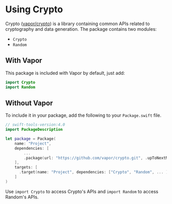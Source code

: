 # Using Crypto

Crypto ([vapor/crypto](https://github.com/vapor/crypto)) is a library containing common APIs related to cryptography and data generation. The package contains two modules:

- `Crypto`
- `Random`

## With Vapor

This package is included with Vapor by default, just add:

```swift
import Crypto
import Random
```

## Without Vapor

To include it in your package, add the following to your `Package.swift` file.

```swift
// swift-tools-version:4.0
import PackageDescription

let package = Package(
    name: "Project",
    dependencies: [
        ...
        .package(url: "https://github.com/vapor/crypto.git", .upToNextMajor(from: "x.0.0")),
    ],
    targets: [
      .target(name: "Project", dependencies: ["Crypto", "Random", ... ])
    ]
)
```

Use `import Crypto` to access Crypto's APIs and `import Random` to access Random's APIs.
